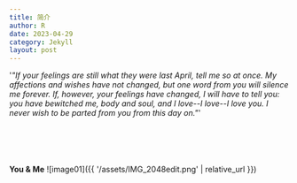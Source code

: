 ```yaml
---
title: 简介
author: R
date: 2023-04-29
category: Jekyll
layout: post
---
```


'*"If your feelings are still what they were last April, tell me so at once. My affections and wishes have not changed, but one word from you will silence me forever. If, however, your feelings have changed, I will have to tell you: you have bewitched me, body and soul, and I love--I love--I love you. I never wish to be parted from you from this day on."*'
<br>
<br>
<br>
<br>
<br>
<br>
**You & Me**
![image01]({{ '/assets/IMG_2048edit.png' | relative_url }})

